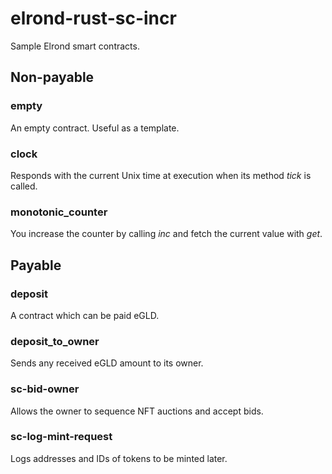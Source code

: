 # elrond-rust-sc-incr

Sample Elrond smart contracts.


## Non-payable

### **empty**
An empty contract. Useful as a template.

### **clock**
Responds with the current Unix time at execution when its method _tick_ is called.

### **monotonic_counter**
You increase the counter by calling _inc_ and fetch the current value with _get_.


## Payable

### **deposit**
A contract which can be paid eGLD.

### **deposit_to_owner**
Sends any received eGLD amount to its owner.

### **sc-bid-owner**
Allows the owner to sequence NFT auctions and accept bids.

### **sc-log-mint-request**
Logs addresses and IDs of tokens to be minted later.

